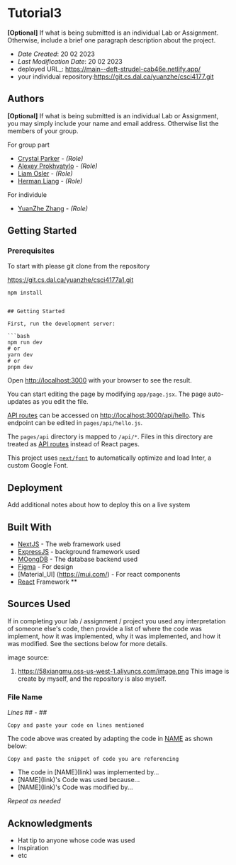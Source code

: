 <!--- The following README.md sample file was adapted from https://gist.github.com/PurpleBooth/109311bb0361f32d87a2#file-readme-template-md by Gabriella Mosquera for academic use --->
<!--- You may delete any comments in this sample README.md file. If needing to use as a .txt file then simply delete all comments, edit as needed, and save as a README.txt file --->

# Tutorial3

**[Optional]** If what is being submitted is an individual Lab or Assignment. Otherwise, include a brief one paragraph description about the project.

- _Date Created_: 20 02 2023
- _Last Modification Date_: 20 02 2023
- deployed URL\_: https://main--deft-strudel-cab46e.netlify.app/
- your individual repository:https://git.cs.dal.ca/yuanzhe/csci4177.git

## Authors

**[Optional]** If what is being submitted is an individual Lab or Assignment, you may simply include your name and email address. Otherwise list the members of your group.

For group part

- [Crystal Parker](cr838048@dal.ca) - _(Role)_
- [Alexey Prokhvatylo](alexey@dal.ca) - _(Role)_
- [Liam Osler](liam.osler@dal.ca) - _(Role)_
- [Herman Liang](yiqunliang@dal.ca) - _(Role)_

For individule

- [YuanZhe Zhang](yn680471@dal.ca) - _(Role)_

## Getting Started

### Prerequisites

To start with please git clone from the repository

https://git.cs.dal.ca/yuanzhe/csci4177a1.git

````
npm install


## Getting Started

First, run the development server:

```bash
npm run dev
# or
yarn dev
# or
pnpm dev
````

Open [http://localhost:3000](http://localhost:3000) with your browser to see the result.

You can start editing the page by modifying `app/page.jsx`. The page auto-updates as you edit the file.

[API routes](https://nextjs.org/docs/api-routes/introduction) can be accessed on [http://localhost:3000/api/hello](http://localhost:3000/api/hello). This endpoint can be edited in `pages/api/hello.js`.

The `pages/api` directory is mapped to `/api/*`. Files in this directory are treated as [API routes](https://nextjs.org/docs/api-routes/introduction) instead of React pages.

This project uses [`next/font`](https://nextjs.org/docs/basic-features/font-optimization) to automatically optimize and load Inter, a custom Google Font.

## Deployment

Add additional notes about how to deploy this on a live system

## Built With

<!--- Provide a list of the frameworks used to build this application, your list should include the name of the framework used, the url where the framework is available for download and what the framework was used for, see the example below --->

- [NextJS](https://nextjs.org/) - The web framework used
- [ExpressJS](https://expressjs.com/) - background framework used
- [MOongDB](https://www.mongodb.com/) - The database backend used
- [Figma](https://www.figma.com/files/recent?fuid=1202387551630529583) - For design
- [Material_UI] (https://mui.com/) - For react components
- [React](https://reactjs.org/) Framework
  \*\*

## Sources Used

If in completing your lab / assignment / project you used any interpretation of someone else's code, then provide a list of where the code was implement, how it was implemented, why it was implemented, and how it was modified. See the sections below for more details.

image source:

1. https://58xiangmu.oss-us-west-1.aliyuncs.com/image.png This image is create by myself, and the repository is also myself.

### File Name

_Lines ## - ##_

```
Copy and paste your code on lines mentioned

```

The code above was created by adapting the code in [NAME](link) as shown below:

```
Copy and paste the snippet of code you are referencing

```

- <!---How---> The code in [NAME](link) was implemented by...
- <!---Why---> [NAME](link)'s Code was used because...
- <!---How---> [NAME](link)'s Code was modified by...

_Repeat as needed_

## Acknowledgments

- Hat tip to anyone whose code was used
- Inspiration
- etc
